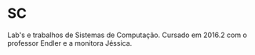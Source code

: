 # SC
Lab's e trabalhos de Sistemas de Computação. Cursado em 2016.2 com o professor Endler e a monitora Jéssica.
